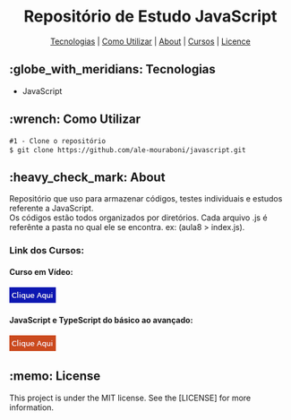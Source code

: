 <h1 align="center">Repositório de Estudo JavaScript</h1>

<p align="center">
  <a href="#technology">Tecnologias</a> | 
  <a href="#c-utilizar">Como Utilizar</a> |
  <a href="#about">About</a> |
  <a href="#curse">Cursos</a> |
  <a href="#license">Licence</a> 
</p>

<h2 id="technology">:globe_with_meridians: Tecnologias</h2>
<ul>
  <li>JavaScript</li>
</ul>

<h2 id="c-utilizar">:wrench: Como Utilizar</h2>

```
#1 - Clone o repositório
$ git clone https://github.com/ale-mouraboni/javascript.git
```

<h2 id="about">:heavy_check_mark: About</h2>
<p>Repositório que uso para armazenar códigos, testes individuais e estudos referente a JavaScript.
</br>
Os códigos estão todos organizados por diretórios. Cada arquivo .js é referênte a pasta no qual ele se encontra. ex: (aula8 > index.js).
</p>
<h3 id="curse">Link dos Cursos:</h3>
<h4>Curso em Vídeo:</h4>
<a href="https://www.cursoemvideo.com/course/javascript/" target="_blank"><img src="readme/clique-aqui-cev.png"></a>
<h4>JavaScript e TypeScript do básico ao avançado:</h4>
<a href="https://www.udemy.com/course/curso-de-javascript-moderno-do-basico-ao-avancado/" target="_blank"><img src="readme/clique-aqui.png"></a>

<h2 id="license">:memo: License</h2>
<p>This project is under the MIT license. See the [LICENSE] for more information.
</p>